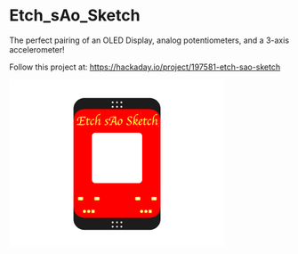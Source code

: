 # Etch_sAo_Sketch

The perfect pairing of an OLED Display, analog potentiometers, and a 3-axis accelerometer!

Follow this project at: https://hackaday.io/project/197581-etch-sao-sketch

<img src="Images/Etch sAo Sketch Concept 2024-08-24.png" height="300">
